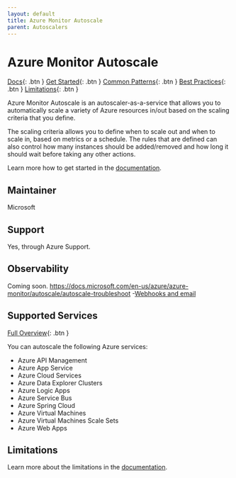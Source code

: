 ```yaml
---
layout: default
title: Azure Monitor Autoscale
parent: Autoscalers
---
```


# Azure Monitor Autoscale

[Docs](https://docs.microsoft.com/en-us/azure/azure-monitor/autoscale/autoscale-overview){: .btn }
[Get Started](https://docs.microsoft.com/en-us/azure/azure-monitor/autoscale/autoscale-get-started){: .btn }
[Common Patterns](https://docs.microsoft.com/en-us/azure/azure-monitor/autoscale/autoscale-common-scale-patterns){: .btn }
[Best Practices](https://docs.microsoft.com/en-us/azure/azure-monitor/service-limits#autoscale){: .btn }
[Limitations](https://docs.microsoft.com/en-us/azure/azure-monitor/service-limits#autoscale){: .btn }

Azure Monitor Autoscale is an autoscaler-as-a-service that allows you to automatically scale a variety of Azure resources in/out based on the scaling criteria that you define.

The scaling criteria allows you to define when to scale out and when to scale in, based on metrics or a schedule. The rules that are defined can also control how many instances should be added/removed and how long it should wait before taking any other actions.

Learn more how to get started in the [documentation](https://docs.microsoft.com/en-us/azure/azure-monitor/autoscale/autoscale-get-started).

## Maintainer

Microsoft

## Support

Yes, through Azure Support.

## Observability

Coming soon.
https://docs.microsoft.com/en-us/azure/azure-monitor/autoscale/autoscale-troubleshoot
-[Webhooks and email](https://docs.microsoft.com/en-us/azure/azure-monitor/autoscale/autoscale-webhook-email)

## Supported Services

[Full Overview](https://docs.microsoft.com/en-us/azure/azure-monitor/autoscale/autoscale-overview#supported-services-for-autoscale){: .btn }

You can autoscale the following Azure services:

- Azure API Management
- Azure App Service
- Azure Cloud Services
- Azure Data Explorer Clusters
- Azure Logic Apps
- Azure Service Bus
- Azure Spring Cloud
- Azure Virtual Machines
- Azure Virtual Machines Scale Sets
- Azure Web Apps

## Limitations

Learn more about the limitations in the [documentation](https://docs.microsoft.com/en-us/azure/azure-monitor/service-limits#autoscale).
